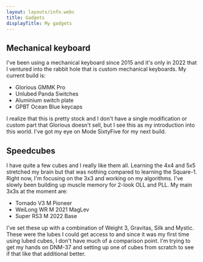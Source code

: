 ```yaml
---
layout: layouts/info.webc
title: Gadgets
displayTitle: My gadgets
---
```


## Mechanical keyboard

I've been using a mechanical keyboard since 2015 and it's only in 2022 that I ventured into the rabbit hole that is custom mechanical keyboards. My current build is:

- Glorious GMMK Pro
- Unlubed Panda Switches
- Aluminium switch plate
- GPBT Ocean Blue keycaps

I realize that this is pretty stock and I don't have a single modification or custom part that Glorious doesn't sell, but I see this as my introduction into this world. I've got my eye on Mode SixtyFive for my next build.

## Speedcubes

I have quite a few cubes and I really like them all. Learning the 4x4 and 5x5 stretched my brain but that was nothing compared to learning the Square-1. Right now, I'm focusing on the 3x3 and working on my algorithms. I've slowly been building up muscle memory for 2-look OLL and PLL. My main 3x3s at the moment are:

- Tornado V3 M Pioneer
- WeiLong WR M 2021 MagLev
- Super RS3 M 2022 Base

I've set these up with a combination of Weight 3, Gravitas, Silk and Mystic. These were the lubes I could get access to and since it was my first time using lubed cubes, I don't have much of a comparison point. I'm trying to get my hands on DNM-37 and setting up one of cubes from scratch to see if that like that additional better.

